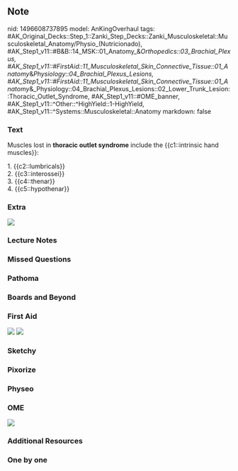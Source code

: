 ## Note
nid: 1496608737895
model: AnKingOverhaul
tags: #AK_Original_Decks::Step_1::Zanki_Step_Decks::Zanki_Musculoskeletal::Musculoskeletal_Anatomy/Physio_(Nutricionado), #AK_Step1_v11::#B&B::14_MSK::01_Anatomy_&_Orthopedics::03_Brachial_Plexus, #AK_Step1_v11::#FirstAid::11_Musculoskeletal_Skin_Connective_Tissue::01_Anatomy_&_Physiology::04_Brachial_Plexus_Lesions, #AK_Step1_v11::#FirstAid::11_Musculoskeletal_Skin_Connective_Tissue::01_Anatomy_&_Physiology::04_Brachial_Plexus_Lesions::02_Lower_Trunk_Lesion::Thoracic_Outlet_Syndrome, #AK_Step1_v11::#OME_banner, #AK_Step1_v11::^Other::^HighYield::1-HighYield, #AK_Step1_v11::^Systems::Musculoskeletal::Anatomy
markdown: false

### Text
Muscles lost in <b>thoracic outlet syndrome</b> include the
{{c1::intrinsic hand muscles}}:
<div>
  1. {{c2::lumbricals}}
</div>
<div>
  2. {{c3::interossei}}
</div>
<div>
  3. {{c4::thenar}}
</div>
<div>
  4. {{c5::hypothenar}}
</div>

### Extra
<div><img src="paste-207515639873537.jpg"></div>

### Lecture Notes


### Missed Questions


### Pathoma


### Boards and Beyond


### First Aid
<img src="tmpr8ur5s9p.png"> <img src=
"paste-3554da1579386e75b64ef71b6822e8b1cb1b4ca1.jpg">

### Sketchy


### Pixorize


### Physeo


### OME
<div class="ome-widget">
  <a href="https://onlinemeded.org?ref=anki"><img src=
  "_OME_AnkiFlashcards_General_4.png"></a>
</div>

### Additional Resources


### One by one

